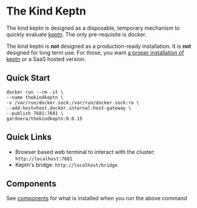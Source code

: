 # The Kind Keptn

The kind keptn is designed as a disposable, temporary mechanism to quickly evaluate [keptn](https://keptn.sh). The only pre-requisite is docker.

The kind keptn is **not** designed as a production-ready installation. It is **not** designed for long term use. For those, you want [a proper installation of keptn](https://keptn.sh/docs/quickstart) or a SaaS hosted version.

## Quick Start

```
docker run --rm -it \
--name thekindkeptn \
-v /var/run/docker.sock:/var/run/docker.sock:ro \
--add-host=host.docker.internal:host-gateway \
--publish 7681:7681 \
gardnera/thekindkeptn:0.0.15
```

## Quick Links
- Browser based web terminal to interact with the cluster: `http://localhost:7681`
- Keptn's bridge: `http://localhost/bridge`

## Components

See [components](components.md) for what is installed when you run the above command

